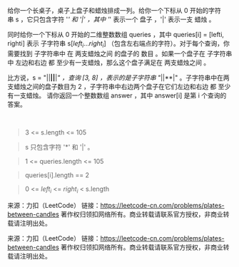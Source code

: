 给你一个长桌子，桌子上盘子和蜡烛排成一列。给你一个下标从 0 开始的字符串 s ，它只包含字符 '*' 和 '|' ，其中 '*' 表示一个 盘子 ，'|' 表示一支 蜡烛 。

同时给你一个下标从 0 开始的二维整数数组 queries ，其中 queries[i] = [lefti, righti] 表示 子字符串 s[$left_i$...$right_i$] （包含左右端点的字符）。对于每个查询，你需要找到 子字符串中 在 两支蜡烛之间 的盘子的 数目 。如果一个盘子在 子字符串中 左边和右边 都 至少有一支蜡烛，那么这个盘子满足在 两支蜡烛之间 。

比方说，s = "||**||**|*" ，查询 [3, 8] ，表示的是子字符串 "*||**|" 。子字符串中在两支蜡烛之间的盘子数目为 2 ，子字符串中右边两个盘子在它们左边和右边 都 至少有一支蜡烛。
请你返回一个整数数组 answer ，其中 answer[i] 是第 i 个查询的答案。

 
> 3 <= s.length <= 105

> s 只包含字符 '*' 和 '|' 。

> 1 <= queries.length <= 105

> queries[i].length == 2

> 0 <= $left_i$ <= $right_i$ < s.length

来源：力扣（LeetCode）
链接：https://leetcode-cn.com/problems/plates-between-candles
著作权归领扣网络所有。商业转载请联系官方授权，非商业转载请注明出处。


来源：力扣（LeetCode）
链接：https://leetcode-cn.com/problems/plates-between-candles
著作权归领扣网络所有。商业转载请联系官方授权，非商业转载请注明出处。
